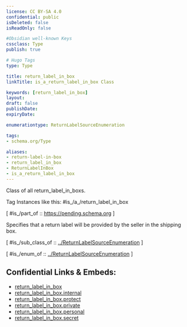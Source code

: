```yaml
---
license: CC BY-SA 4.0
confidential: public
isDeleted: false
isReadOnly: false

#Obsidian well-known Keys
cssclass: Type
publish: true

# Hugo Tags
type: Type

title: return_label_in_box
linkTitle: is_a_return_label_in_box Class

keywords: [return_label_in_box]
layout: 
draft: false
publishDate:
expiryDate: 

enumerationtype: ReturnLabelSourceEnumeration

tags:
- schema.org/Type

aliases:
- return-label-in-box
- return_label_in_box
- ReturnLabelInBox
- is_a_return_label_in_box
---
```


Class of all return_label_in_boxs.

Tag Instances like this: 
#is_/a_/return_label_in_box

[ #is_/part_of :: https://pending.schema.org ]

Specifies that a return label will be provided by the seller in the shipping box.

[ #is_/sub_class_of :: [../ReturnLabelSourceEnumeration](../ReturnLabelSourceEnumeration) ]

[ #is_/enum_of :: [../ReturnLabelSourceEnumeration](../ReturnLabelSourceEnumeration) ]



## Confidential Links & Embeds: 
- [return_label_in_box](../../../../../../../_public/schema.org/Type/is_a_/intangible/enumeration/return_label_source_enumeration/return_label_in_box.md) 
- [return_label_in_box.internal](../../../../../../../_internal/schema.org/Type/is_a_/intangible/enumeration/return_label_source_enumeration/return_label_in_box.internal.md) 
- [return_label_in_box.protect](../../../../../../../_protect/schema.org/Type/is_a_/intangible/enumeration/return_label_source_enumeration/return_label_in_box.protect.md) 
- [return_label_in_box.private](../../../../../../../_private/schema.org/Type/is_a_/intangible/enumeration/return_label_source_enumeration/return_label_in_box.private.md) 
- [return_label_in_box.personal](../../../../../../../_personal/schema.org/Type/is_a_/intangible/enumeration/return_label_source_enumeration/return_label_in_box.personal.md) 
- [return_label_in_box.secret](../../../../../../../_secret/schema.org/Type/is_a_/intangible/enumeration/return_label_source_enumeration/return_label_in_box.secret.md) 
